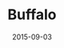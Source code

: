 ---
title: Buffalo
date: 2015-09-03
images: [both-front.jpg, both-side.jpg, side-picture.jpg, watch-closeup.jpg, phone-closeup.jpg]
props: [rbb, sb, green-happy-sticker, blue-happy-sticker, gold-crown, tiara, rainbow-is-my-favorite-color-shirt, pink-hello-kitty-chair, flower-lights, freddie-mustache, aviators, rainbow-hair-extensions, judy-garland, picture-frame, watch, groucho-marx-glasses, horse, harley-jacket, ken-dodd, sony-phone]
---